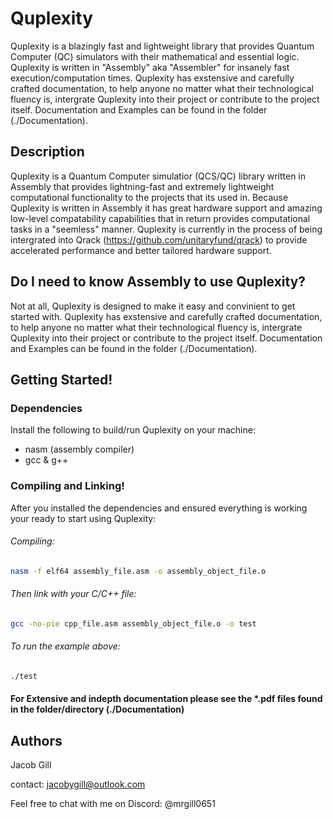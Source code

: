 # Quplexity

Quplexity is a blazingly fast and lightweight library that provides Quantum Computer (QC) simulators with their mathematical and essential logic. 
Quplexity is written in "Assembly" aka "Assembler" for insanely fast execution/computation times. Quplexity has exstensive and carefully crafted documentation, to help anyone no matter what their technological fluency is, intergrate Quplexity into their project or contribute to the project itself. Documentation and Examples can be found in the folder (./Documentation).

## Description
Quplexity is a Quantum Computer simulatior (QCS/QC) library written in Assembly that provides lightning-fast and extremely lightweight computational functionality to the projects that its used in. Because Quplexity is written in Assembly it has great hardware support and amazing low-level compatability capabilities that in return provides computational tasks in a "seemless" manner. Quplexity is currently in the process of being intergrated into Qrack (https://github.com/unitaryfund/qrack) to provide accelerated performance and better tailored hardware support. 

## Do I need to know Assembly to use Quplexity?
Not at all, Quplexity is designed to make it easy and convinient to get started with. Quplexity has exstensive and carefully crafted documentation, to help anyone no matter what their technological fluency is, intergrate Quplexity into their project or contribute to the project itself. Documentation and Examples can be found in the folder (./Documentation).

## Getting Started!

### Dependencies

Install the following to build/run Quplexity on your machine: 
* nasm (assembly compiler)
* gcc & g++

### Compiling and Linking!

After you installed the dependencies and ensured everything is working your ready to start using Quplexity:
###### Compiling:
```bash
nasm -f elf64 assembly_file.asm -o assembly_object_file.o
```
###### Then link with your C/C++ file:
```bash
gcc -no-pie cpp_file.asm assembly_object_file.o -o test
```
###### To run the example above:
```bash
./test
```

#### For Extensive and indepth documentation please see the *.pdf files found in the folder/directory (./Documentation)

## Authors

Jacob Gill  

contact: jacobygill@outlook.com 

Feel free to chat with me on Discord: @mrgill0651
